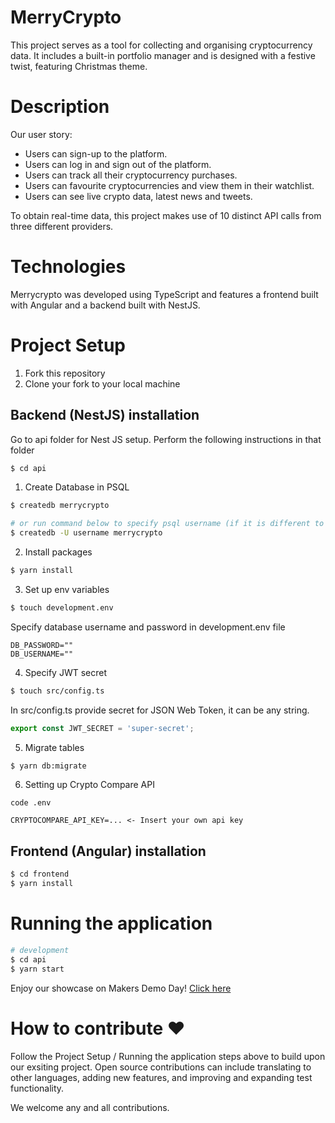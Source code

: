 # MerryCrypto

This project serves as a tool for collecting and organising cryptocurrency data. It includes a built-in portfolio manager and is designed with a festive twist, featuring Christmas theme.

# Description

Our user story:
- Users can sign-up to the platform.
- Users can log in and sign out of the platform.
- Users can track all their cryptocurrency purchases.
- Users can favourite cryptocurrencies and view them in their watchlist.
- Users can see live crypto data, latest news and tweets.

To obtain real-time data, this project makes use of 10 distinct API calls from three different providers.

# Technologies

Merrycrypto was developed using TypeScript and features a frontend built with Angular and a backend built with NestJS. 

# Project Setup

1. Fork this repository
2. Clone your fork to your local machine

## Backend (NestJS) installation

Go to api folder for Nest JS setup. Perform the following instructions in that folder
```bash
$ cd api
```

1. Create Database in PSQL
```bash
$ createdb merrycrypto

# or run command below to specify psql username (if it is different to mac username)
$ createdb -U username merrycrypto
```
2. Install packages
```bash
$ yarn install
```
3. Set up env variables
```bash
$ touch development.env
```
Specify database username and password in development.env file
```env
DB_PASSWORD=""
DB_USERNAME=""
```
4. Specify JWT secret
```bash
$ touch src/config.ts
```

In src/config.ts provide secret for JSON Web Token, it can be any string.
```ts
export const JWT_SECRET = 'super-secret';
```

5. Migrate tables
```bash
$ yarn db:migrate 
```

6. Setting up Crypto Compare API
```
code .env 

CRYPTOCOMPARE_API_KEY=... <- Insert your own api key

```

## Frontend (Angular) installation

```bash
$ cd frontend
$ yarn install
```

# Running the application

```bash
# development
$ cd api
$ yarn start
```
Enjoy our showcase on Makers Demo Day! [Click here](https://youtu.be/jNPUt79UpsA?t=2056)

# How to contribute ❤

Follow the Project Setup / Running the application steps above to build upon our exsiting project. Open source contributions can include translating to other languages, adding new features, and improving and expanding test functionality.

We welcome any and all contributions. 

